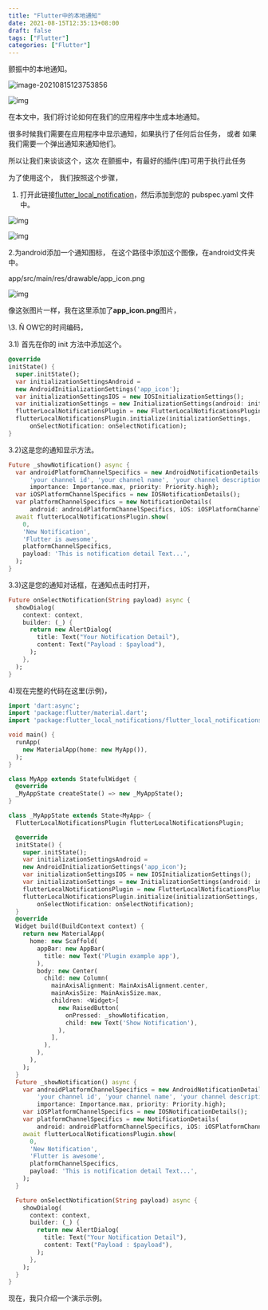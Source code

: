 ```yaml
---
title: "Flutter中的本地通知"
date: 2021-08-15T12:35:13+08:00
draft: false
tags: ["Flutter"]
categories: ["Flutter"]
---
```


颤振中的本地通知。

![image-20210815123753856](https://luckly007.oss-cn-beijing.aliyuncs.com/img/image-20210815123753856.png)

![img](https://miro.medium.com/max/1356/1*aiSLboebEqvWdhsaTZCgEQ.jpeg)

在本文中，我们将讨论如何在我们的应用程序中生成本地通知。

很多时候我们需要在应用程序中显示通知，如果执行了任何后台任务，
或者
如果我们需要一个弹出通知来通知他们。

所以让我们来谈谈这个，这次
在颤振中，有最好的插件(库)可用于执行此任务

为了使用这个，
我们按照这个步骤，

1. 打开此链接[flutter_local_notification](https://pub.dev/packages/flutter_local_notifications)，然后添加到您的 pubspec.yaml 文件中。

![img](https://miro.medium.com/max/60/1*n0fle-RFI8J3gC-q39GX2Q.png?q=20)

![img](https://miro.medium.com/max/700/1*n0fle-RFI8J3gC-q39GX2Q.png)

2.为android添加一个通知图标，
在这个路径中添加这个图像，在android文件夹中。

app/src/main/res/drawable/app_icon.png

![img](https://miro.medium.com/max/906/1*oYyMUCa2EpBg2wKsYsHGlQ.png)

像这张图片一样，我在这里添加了**app_icon.png**图片，

\3. Ñ OW它的时间编码，

3.1) 首先在你的 init 方法中添加这个。

```dart
@override
initState() {
  super.initState();
  var initializationSettingsAndroid =
  new AndroidInitializationSettings('app_icon');
  var initializationSettingsIOS = new IOSInitializationSettings();
  var initializationSettings = new InitializationSettings(android: initializationSettingsAndroid, iOS: initializationSettingsIOS);
  flutterLocalNotificationsPlugin = new FlutterLocalNotificationsPlugin();
  flutterLocalNotificationsPlugin.initialize(initializationSettings,
      onSelectNotification: onSelectNotification);
}
```

3.2)这是您的通知显示方法。

```dart
Future _showNotification() async {
  var androidPlatformChannelSpecifics = new AndroidNotificationDetails(
      'your channel id', 'your channel name', 'your channel description',
      importance: Importance.max, priority: Priority.high);
  var iOSPlatformChannelSpecifics = new IOSNotificationDetails();
  var platformChannelSpecifics = new NotificationDetails(
      android: androidPlatformChannelSpecifics, iOS: iOSPlatformChannelSpecifics);
  await flutterLocalNotificationsPlugin.show(
    0,
    'New Notification',
    'Flutter is awesome',
    platformChannelSpecifics,
    payload: 'This is notification detail Text...',
  );
}
```

3.3)这是您的通知对话框，在通知点击时打开，

```dart
Future onSelectNotification(String payload) async {
  showDialog(
    context: context,
    builder: (_) {
      return new AlertDialog(
        title: Text("Your Notification Detail"),
        content: Text("Payload : $payload"),
      );
    },
  );
}
```

4)现在完整的代码在这里(示例)，

```dart
import 'dart:async';
import 'package:flutter/material.dart';
import 'package:flutter_local_notifications/flutter_local_notifications.dart';

void main() {
  runApp(
    new MaterialApp(home: new MyApp()),
  );
}

class MyApp extends StatefulWidget {
  @override
  _MyAppState createState() => new _MyAppState();
}

class _MyAppState extends State<MyApp> {
  FlutterLocalNotificationsPlugin flutterLocalNotificationsPlugin;

  @override
  initState() {
    super.initState();
    var initializationSettingsAndroid =
    new AndroidInitializationSettings('app_icon');
    var initializationSettingsIOS = new IOSInitializationSettings();
    var initializationSettings = new InitializationSettings(android: initializationSettingsAndroid, iOS: initializationSettingsIOS);
    flutterLocalNotificationsPlugin = new FlutterLocalNotificationsPlugin();
    flutterLocalNotificationsPlugin.initialize(initializationSettings,
        onSelectNotification: onSelectNotification);
  }
  @override
  Widget build(BuildContext context) {
    return new MaterialApp(
      home: new Scaffold(
        appBar: new AppBar(
          title: new Text('Plugin example app'),
        ),
        body: new Center(
          child: new Column(
            mainAxisAlignment: MainAxisAlignment.center,
            mainAxisSize: MainAxisSize.max,
            children: <Widget>[
              new RaisedButton(
                onPressed: _showNotification,
                child: new Text('Show Notification'),
              ),
            ],
          ),
        ),
      ),
    );
  }
  Future _showNotification() async {
    var androidPlatformChannelSpecifics = new AndroidNotificationDetails(
        'your channel id', 'your channel name', 'your channel description',
        importance: Importance.max, priority: Priority.high);
    var iOSPlatformChannelSpecifics = new IOSNotificationDetails();
    var platformChannelSpecifics = new NotificationDetails(
        android: androidPlatformChannelSpecifics, iOS: iOSPlatformChannelSpecifics);
    await flutterLocalNotificationsPlugin.show(
      0,
      'New Notification',
      'Flutter is awesome',
      platformChannelSpecifics,
      payload: 'This is notification detail Text...',
    );
  }

  Future onSelectNotification(String payload) async {
    showDialog(
      context: context,
      builder: (_) {
        return new AlertDialog(
          title: Text("Your Notification Detail"),
          content: Text("Payload : $payload"),
        );
      },
    );
  }
}
```

现在，我只介绍一个演示示例。

